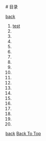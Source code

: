 <div id="top"></div>
# 目录

[back](./index.md)

1. [test](http://test.haohaha.cn/) 
2. 
3. 
4. 
5. 
6. 
7. 
8. 
9. 
10. 
11. 
12. 
13. 
14. 
15. 
16. 
17. 
18. 
19. 
20. 

[back](./index.md) [Back To Top](#top)
